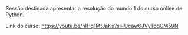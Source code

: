 Sessão destinada apresentar a resolução do mundo 1 do curso online de Python.

Link do curso: https://youtu.be/nIHq1MtJaKs?si=Ucaw6JVyToqCM59N
